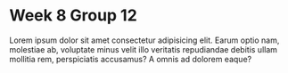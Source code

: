 # Week 8 Group 12

Lorem ipsum dolor sit amet consectetur adipisicing elit. Earum optio nam, molestiae ab, voluptate minus velit illo veritatis repudiandae debitis ullam mollitia rem, perspiciatis accusamus? A omnis ad dolorem eaque?
